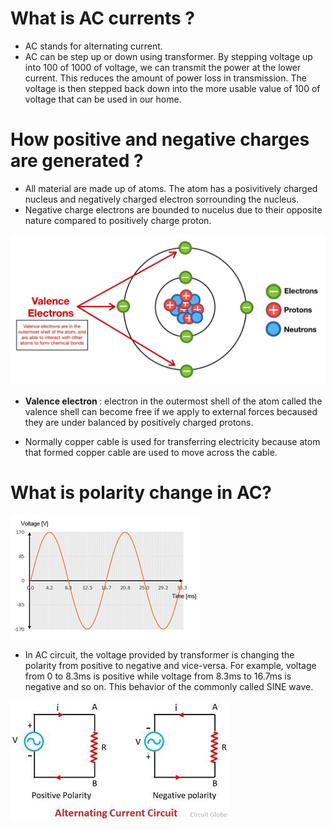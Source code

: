 # What is AC currents ? #
- AC stands for alternating current.
- AC can be step up or down using transformer. By stepping voltage up into 100 of 1000 of voltage, we can transmit the power at the lower current. This reduces the amount of power loss in transmission. The voltage is then stepped back down into the more usable value of 100 of voltage that can be used in our home.

# How positive and negative charges are generated ? #
- All material are made up of atoms. The atom has a posivitively charged nucleus and negatively charged electron sorrounding the nucleus. 
- Negative charge electrons are bounded to nucelus due to their opposite nature compared to positively charge proton.
<img src="img/img2.jpeg"/>

- <b> Valence electron </b>: electron in the outermost shell of the atom called the valence shell can become free if we apply to external forces becaused they are under balanced by positively charged protons.

- Normally copper cable is used for transferring electricity because atom that formed copper cable are used to move across the cable.

# What is polarity change in AC? #
<img src="img/img1.png"/>

- In AC circuit, the voltage provided by transformer is changing the polarity from positive to negative and vice-versa. For example, voltage from 0 to 8.3ms is positive while voltage from 8.3ms to 16.7ms is negative and so on. This behavior of the commonly called SINE wave.

<img src="img/img3.jpeg"/>









